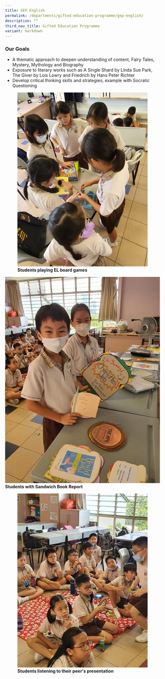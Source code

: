 ```yaml
---
title: GEP English
permalink: /departments/gifted-education-programme/gep-english/
description: ""
third_nav_title: Gifted Education Programme
variant: markdown
---
```

### Our Goals

*   A thematic approach to deepen understanding of content, Fairy Tales, Mystery, Mythology and Biography
*   Exposure to literary works such as A Single Shard by Linda Sue Park, The Giver by Lois Lowry and Friedrich by Hans Peter Richter
*   Develop critical thinking skills and strategies, example with Socratic Questioning

<figure>
<img src="/files/playing%20el%20board%20games.jpeg">
<figcaption> <strong>Students playing EL board games
</strong> </figcaption>
</figure>

	

<img src="/images/EL%20Picture2_1.jpg">
<figcaption> <strong>Students with Sandwich Book Report
</strong> </figcaption>


<figure>
<img src="/images/EL%20Picture2_2.jpg">
<figcaption> <strong>Students listening to their peer's presentation
</strong> </figcaption>
</figure>